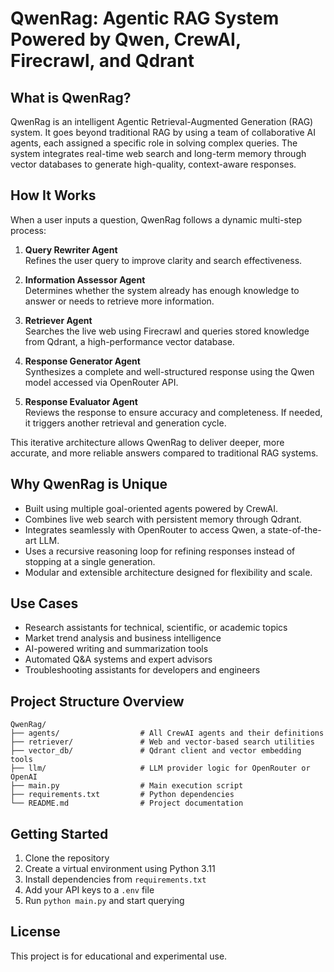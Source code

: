 # QwenRag: Agentic RAG System Powered by Qwen, CrewAI, Firecrawl, and Qdrant

## What is QwenRag?

QwenRag is an intelligent Agentic Retrieval-Augmented Generation (RAG) system. It goes beyond traditional RAG by using a team of collaborative AI agents, each assigned a specific role in solving complex queries. The system integrates real-time web search and long-term memory through vector databases to generate high-quality, context-aware responses.

## How It Works

When a user inputs a question, QwenRag follows a dynamic multi-step process:

1. **Query Rewriter Agent**  
   Refines the user query to improve clarity and search effectiveness.

2. **Information Assessor Agent**  
   Determines whether the system already has enough knowledge to answer or needs to retrieve more information.

3. **Retriever Agent**  
   Searches the live web using Firecrawl and queries stored knowledge from Qdrant, a high-performance vector database.

4. **Response Generator Agent**  
   Synthesizes a complete and well-structured response using the Qwen model accessed via OpenRouter API.

5. **Response Evaluator Agent**  
   Reviews the response to ensure accuracy and completeness. If needed, it triggers another retrieval and generation cycle.

This iterative architecture allows QwenRag to deliver deeper, more accurate, and more reliable answers compared to traditional RAG systems.

## Why QwenRag is Unique

- Built using multiple goal-oriented agents powered by CrewAI.
- Combines live web search with persistent memory through Qdrant.
- Integrates seamlessly with OpenRouter to access Qwen, a state-of-the-art LLM.
- Uses a recursive reasoning loop for refining responses instead of stopping at a single generation.
- Modular and extensible architecture designed for flexibility and scale.

## Use Cases

- Research assistants for technical, scientific, or academic topics
- Market trend analysis and business intelligence
- AI-powered writing and summarization tools
- Automated Q&A systems and expert advisors
- Troubleshooting assistants for developers and engineers

## Project Structure Overview

```
QwenRag/
├── agents/                  # All CrewAI agents and their definitions
├── retriever/               # Web and vector-based search utilities
├── vector_db/               # Qdrant client and vector embedding tools
├── llm/                     # LLM provider logic for OpenRouter or OpenAI
├── main.py                  # Main execution script
├── requirements.txt         # Python dependencies
└── README.md                # Project documentation
```

## Getting Started

1. Clone the repository
2. Create a virtual environment using Python 3.11
3. Install dependencies from `requirements.txt`
4. Add your API keys to a `.env` file
5. Run `python main.py` and start querying

## License

This project is for educational and experimental use.